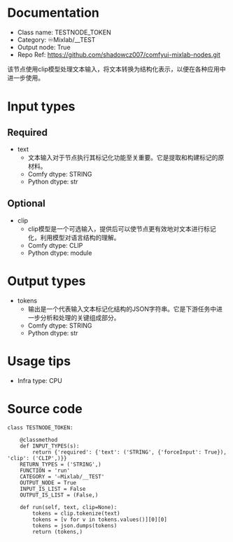 # Documentation
- Class name: TESTNODE_TOKEN
- Category: ♾️Mixlab/__TEST
- Output node: True
- Repo Ref: https://github.com/shadowcz007/comfyui-mixlab-nodes.git

该节点使用clip模型处理文本输入，将文本转换为结构化表示，以便在各种应用中进一步使用。

# Input types
## Required
- text
    - 文本输入对于节点执行其标记化功能至关重要。它是提取和构建标记的原材料。
    - Comfy dtype: STRING
    - Python dtype: str
## Optional
- clip
    - clip模型是一个可选输入，提供后可以使节点更有效地对文本进行标记化，利用模型对语言结构的理解。
    - Comfy dtype: CLIP
    - Python dtype: module

# Output types
- tokens
    - 输出是一个代表输入文本标记化结构的JSON字符串。它是下游任务中进一步分析和处理的关键组成部分。
    - Comfy dtype: STRING
    - Python dtype: str

# Usage tips
- Infra type: CPU

# Source code
```
class TESTNODE_TOKEN:

    @classmethod
    def INPUT_TYPES(s):
        return {'required': {'text': ('STRING', {'forceInput': True}), 'clip': ('CLIP',)}}
    RETURN_TYPES = ('STRING',)
    FUNCTION = 'run'
    CATEGORY = '♾️Mixlab/__TEST'
    OUTPUT_NODE = True
    INPUT_IS_LIST = False
    OUTPUT_IS_LIST = (False,)

    def run(self, text, clip=None):
        tokens = clip.tokenize(text)
        tokens = [v for v in tokens.values()][0][0]
        tokens = json.dumps(tokens)
        return (tokens,)
```